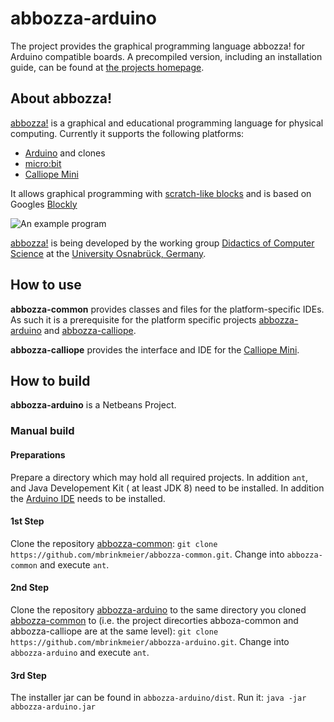 # abbozza-arduino

The project provides the graphical programming language abbozza! for Arduino compatible boards.
A precompiled version, including an installation guide, can be found at 
[the projects homepage](http://inf-didaktik.rz.uos.de/abbozza/).

## About abbozza!

[abbozza!](http://inf-didaktik.rz.uos.de/abbozza) is a graphical and educational programming language for physical computing.
Currently it supports the following platforms:
* [Arduino](https://arduino.cc) and clones
* [micro:bit](https://microbit.org)
* [Calliope Mini](https://calliope.cc)

It allows graphical programming with [scratch-like blocks](http://scratch.mit.edu) and is based on Googles [Blockly](https://developers.google.com/blockly/)

![An example program](http://inf-didaktik.rz.uos.de/abbozza/img/binaer.png)

[abbozza!](http://inf-didaktik.rz.uos.de/abbozza) is being developed by the working group [Didactics of Computer Science](https://www.inf.uni-osnabrueck.de/arbeitsgruppen/didaktik.html) at the [University Osnabrück, Germany](https://uos.de).

## How to use

**abbozza-common** provides classes and files for the platform-specific IDEs. As such it is a prerequisite for the platform specific projects [abbozza-arduino](https://github.com/mbrinkmeier/abbozza-arduino) and 
[abbozza-calliope](https://github.com/mbrinkmeier/abbozza-calliope).

**abbozza-calliope** provides the interface and IDE for the [Calliope Mini](https://calliope.cc).

## How to build

**abbozza-arduino** is a Netbeans Project.

### Manual build

#### Preparations
Prepare a directory which may hold all required projects. In addition `ant`, and Java Developement Kit ( at least JDK 8)
need to be installed. In addition the [Arduino IDE](http://arduino.cc) needs to be installed.

#### 1st Step
Clone the repository [abbozza-common](https://github.com/mbrinkmeier/abbozza-common):
`git clone https://github.com/mbrinkmeier/abbozza-common.git`.
Change into `abbozza-common` and execute `ant`.

#### 2nd Step
Clone the repository [abbozza-arduino](https://github.com/mbrinkmeier/abbozza-arduino) to the same directory
you cloned [abbozza-common](https://github.com/mbrinkmeier/abbozza-common) to (i.e. the project direcorties
abboza-common and abbozza-calliope are at the same level):
`git clone https://github.com/mbrinkmeier/abbozza-arduino.git`.
Change into `abbozza-arduino` and execute `ant`.

#### 3rd Step
The installer jar can be found in `abbozza-arduino/dist`. Run it:
`java -jar abbozza-arduino.jar`
